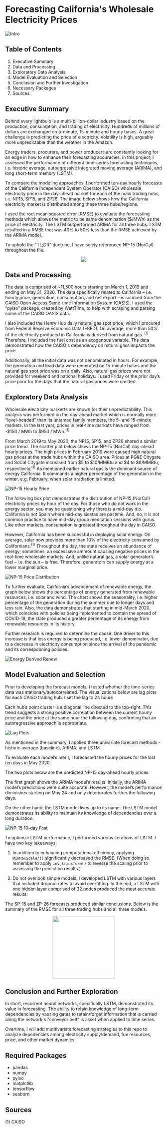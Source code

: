 # Forecasting California's Wholesale Electricity Prices

![Intro](https://github.com/Morgan-Sell/caiso-price-forecast/blob/master/images/re_pic.jpg)

## Table of Contents

1) Executive Summary
2) Data and Processing 
3) Exploratory Data Analysis
4) Model Evaluation and Selection
5) Conclusion and Further Investigation
6) Necessary Packages
7) Sources

## Executive Summary
Behind every lightbulb is a multi-billion-dollar industry based on the production, consumption, and trading of electricity. Hundreds of millions of dollars are exchanged on 5-minute, 15-minute and hourly bases. A great challenge is predicting the price of electricity. Volatility is high, arguably more unpredictable than the weather in the Amazon. 

Energy traders, procurers, and power producers are constantly looking for an edge in how to enhance their forecasting accuracies.  In this project, I assessed the performance of different time-series forecasting techniques, i.e. historic average, autoegressive integrated moving average (ARIMA), and long short-term memory (LSTM).

To compare the modeling approaches, I performed ten-day hourly forecasts of the California Independent System Operator (CAISO) wholesale electricity price in the day-ahead market for each of the main trading hubs, i.e. NP15, SP15, and ZP26. The image below shows how the California electricity market is distributed among these three hubs/regions.

I used the root mean squared error (RMSE) to evaluate the forecasting methods which allows the metric to be same denomination ($/MWh) as the price of electricity. The LSTM outperformed ARIMA for all three hubs. LSTM resulted in a RMSE that was 40% to 50% less than the RMSE achieved by the ARIMA model.

To uphold the "TL;DR" doctrine, I have solely referenced NP-15 (NorCal) throughout the file.

<p align="center">
  <img src="https://github.com/Morgan-Sell/caiso-price-forecast/blob/master/images/caiso_hubs.png">
</p>

## Data and Processing

The data is comprised of ~11,500 hours starting on March 1, 2019 and ending on May 31, 2020. The data specifically related to California – i.e. hourly price, generation, consumption, and net export – is sourced from the CAISO Open Access Same-time Information System (OASIS). I used the “pyiso” package, created by WattTime, to help with scraping and parsing some of the CAISO OASIS data.

I also included the Henry Hub daily natural gas spot price, which I procured from Federal Reserve Economic Data (FRED). On average, more than 50% of the electricity produced in California is derived from natural gas. <sup>(1)</sup> Therefore, I included the fuel cost as an exogenous variable. The data demonstrated how the CAISO's dependency on natural gass impacts the price.

Additionally, all the initial data was not denominated in hours. For example, the generation and load data were generated on 15-minute bases and the natural gas spot price was on a daily. Also, natural gas prices were not provided for weekend and national holidays. I used Friday or the prior day’s price prior for the days that the natural gas prices were omitted.


## Exploratory Data Analysis

Wholesale electricity markerts are known for their unpredictability. This analysis was performed on the day-ahead market which is normally more “level-headed” than its untamed family members, the 5- and 15-minute markets. In the last year, prices in real-time markets have ranged from -$150 / MWh to $950 / MWh.<sup>(1)</sup>

From March 2019 to May 2020, the NP15, SP15, and ZP26 shared a similar price trend. The scatter plot below shows the NP-15 (NorCal) day-ahead hourly prices. The high prices in February 2019 were caused high natural gas prices at the trade hubs within the CAISO area. Prices at PG&E Citygate and SoCal Citygate increased from $5 to $10/MMBtu and $4 to $8/MMBtu, respectively.<sup>(1)</sup> As mentioned earlier natural gas is the dominant source of energy California. It commands a higher percentage of the generation in the winter, e.g. February, when solar irradiation is limited.


![NP-15 Hourly Price](https://github.com/Morgan-Sell/caiso-price-forecast/blob/master/images/np15_day_ahead_price.png)

The following box plot demonstrates the distribution of NP-15 (NorCal) electricity prices by hour of the day. For those who do not work in the energy sector, you may be questioning why there is a mid-day dip. California is not Spain where mid-day siestas are pastime. And, no, it is not common practice to have mid-day group meditation sessions with gurus. Like other markets, consumption is greatest throughout the day in CAISO.

However, California has been successful in deploying solar energy. On average, solar now provides more than 10% of the electricity consumed by Californians.<sup>(1)</sup> Throughout the day, the state receives an abundance of energy; sometimes, an excesssive ammount causing negative prices in the  real-time wholesale markets. And, unlike natural gas, a solar generator’s fuel – i.e. the sun – is free. Therefore, generators can supply energy at a lower marginal price. 

![NP-15 Price Distribution](https://github.com/Morgan-Sell/caiso-price-forecast/blob/master/images/np15_hourly_distribution.png)

To further evaluate, California’s advancement of renewable energy, the graph below shows the percentage of energy generated from renewable resources, i.e. solar and wind. The chart shows the seasonality, i.e. higher percentage of the generation during the summer due to longer days and less rain. Also, the data demonstrates that starting in mid-March 2020, which coincides with policies being implemented to contain the spread of COVID-19, the state produced a greater percentage of its energy from renewable resources in its history. 

Further research is required to determine the cause. One driver to this increase is that less energy is being produced, i.e. lower denominator, due to a decrease in electricity consumption since the arrival of the pandemic and its correspdoning policies.

![Energy Derived Renew](https://github.com/Morgan-Sell/caiso-price-forecast/blob/master/images/energy_derived_renew.png)


## Model Evaluation and Selection

Prior to developing the forecast models, I tested whether the time-series data was stationary/autocorrelated. The visualizations below are lag plots for each CAISO trading hub. I set the lag to 24 hours 

Each hub’s point cluster is a diagonal line directed to the top-right.  This trend suggests a strong positive correlation between the current hourly price and the price at the same hour the following day, confirming that an autoregressive approach is appropriate.

![Lag Plots](https://github.com/Morgan-Sell/caiso-price-forecast/blob/master/images/lag_plot.png)

As mentioned in the summary, I applied three univariate forecast methods - historic average (baseline), ARIMA, and LSTM.

To evaluate each model’s merit, I forecasted the hourly prices for the last ten days in May 2020. 

The two plots below are the predicted NP-15 day-ahead hourly prices.

The first graph shows the ARIMA model’s results. Initially, the ARIMA model’s predictions were quite accurate. However, the model’s performance diminishes starting on May 24 and only deteriorates further the following days.

On the other hand, the LSTM model lives up to its name. The LSTM model demonstrates its ability to maintain its knowledge of dependencies over a long duration. 
 

![NP-15 10-day Fcst](https://github.com/Morgan-Sell/caiso-price-forecast/blob/master/images/np15_10_day_fcst.png)


To optimize LSTM performance, I performed various iterations of LSTM. I have two key takeaways:

1) In addition to enhancing computational efficiency, applying `MinMaxScaler()` significantly decreased the RMSE. (When doing so, remember to apply `inv_transform()` to reverse the scaling prior to assessing the prediction results.)

2) Do not overlook simple models. I developed LSTM with various layers that included dropout rates to avoid overfitting. In the end, a LSTM with one hidden layer comprised of 32 nodes produced the most accurate results.

The SP-15 and ZP-26 forecasts produced similar conclusions. Below is the summary of the RMSE for all three trading hubs and all three models.


<p align="center">
  <img heigh=200, width=200 src="https://github.com/Morgan-Sell/caiso-price-forecast/blob/master/images/rmse_summary_table.png">
</p>


## Conclusion and Further Exploration

In short, recurrent neural networks, specifically LSTM, demonstrated its value in forecasting. The ability to retain knowledge of long-term dependencies by vausing gates to retain/forget information that is carried along the network's "conveyor belt" is asset when applied to time series. 

Overtime, I will add mutltivariate forecasting strategies to this repo to analyze depedencies among electricity supply/demand, fue resources, price, and other market dynamics.


## Required Packages

- pandas
- numpy
- pyiso
- matplotlib
- tensorflow
- seaborn

## Sources

(1) CAISO